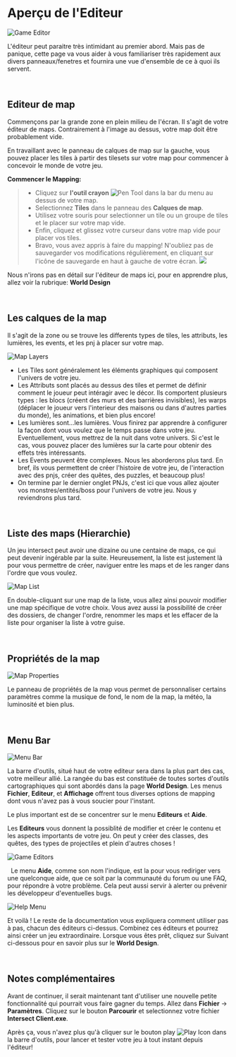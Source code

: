 # Aperçu de l'Editeur
![Game Editor](https://www.ascensiongamedev.com/resources/filehost/c399bc35aad37d828ddda1986538e7bd.png)

L'éditeur peut paraitre très intimidant au premier abord. Mais pas de panique, cette page va vous aider à vous familiariser très rapidement aux divers panneaux/fenetres et  fournira une vue d'ensemble de ce à quoi ils servent. 

&nbsp;

Editeur de map
---------------------------
Commençons par la grande zone en plein milieu de l'écran. Il s'agit de votre éditeur de maps. Contrairement à l'image au dessus, votre map doit être probablement vide.

En travaillant avec le panneau de calques de map sur la gauche, vous pouvez placer les tiles à partir des tilesets sur votre map pour commencer à concevoir le monde de votre jeu.

**Commencer le Mapping:**
>- Cliquez sur **l'outil crayon** ![Pen Tool](https://www.ascensiongamedev.com/resources/filehost/a20847da4a43f52234ccda97b1125a88.png) dans la bar du menu au dessus de votre map.
>- Selectionnez **Tiles** dans le panneau des **Calques de map**.
>- Utilisez votre souris pour selectionner un tile ou un groupe de tiles et le placer sur votre map vide. <a href="http://www.ascensiongamedev.com/resources/filehost/03856cde2da1c67f07b0123b90b6b0dc.gif" data-lity><i class="fa fa-play-circle"></i></a>
>- Enfin, cliquez et glissez votre curseur dans votre map vide pour placer vos tiles. <a href="http://www.ascensiongamedev.com/resources/filehost/03856cde2da1c67f07b0123b90b6b0dc.gif" data-lity><i class="fa fa-play-circle"></i></a>
>- Bravo, vous avez appris à faire du mapping! N'oubliez pas de sauvegarder vos modifications régulièrement, en cliquant sur l'icône de sauvegarde en haut à gauche de votre écran. ![](https://www.ascensiongamedev.com/resources/filehost/7f974a7fc91ef6666e3211c8622fe088.png)


Nous n'irons pas en détail sur l'éditeur de maps ici, pour en apprendre plus, allez voir la rubrique: **World Design**

&nbsp;

Les calques de la map
---------------------------
Il s'agit de la zone ou se trouve les differents types de tiles, les attributs, les lumières, les events, et les pnj à placer sur votre map.

![Map Layers](https://www.ascensiongamedev.com/resources/filehost/ffcf5ccf19de31db8389a08b9bafea3c.png)

- Les Tiles sont généralement les éléments graphiques qui composent l'univers de votre jeu.
- Les Attributs sont placés au dessus des tiles et permet de définir comment le joueur peut intéragir avec le décor. Ils comportent plusieurs types : les blocs (créent des murs et des barrières invisibles), les warps (déplacer le joueur vers l'interieur des maisons ou dans d'autres parties du monde), les animations, et bien plus encore!
- Les lumières sont...les lumières. Vous finirez par apprendre à configurer la façon dont vous voulez que le temps passe dans votre jeu. Eventuellement, vous mettrez de la nuit dans votre univers. Si c'est le cas, vous pouvez placer des lumières sur la carte pour obtenir des effets très intéressants.
- Les Events peuvent être complexes. Nous les aborderons plus tard. En bref, ils vous permettent de créer l'histoire de votre jeu, de l'interaction avec des pnjs, créer des quêtes, des puzzles, et beaucoup plus!
- On termine par le dernier onglet PNJs, c'est ici que vous allez ajouter vos monstres/entités/boss pour l'univers de votre jeu. Nous y reviendrons plus tard.

&nbsp;

Liste des maps (Hierarchie)
---------------------------
Un jeu intersect peut avoir une dizaine ou une centaine de maps, ce qui peut devenir ingérable par la suite. Heureusement, la liste est justement là pour vous permettre de créer, naviguer entre les maps et de les ranger dans l'ordre que vous voulez.

![Map List](https://www.ascensiongamedev.com/resources/filehost/fd600e2516e3b6a54193c5ce5bfce958.png)

En double-cliquant sur une map de la liste, vous allez ainsi pouvoir modifier une map spécifique de votre choix. Vous avez aussi la possibilité de créer des dossiers, de  changer l'ordre, renommer les maps et les effacer de la liste pour organiser la liste à votre guise.

&nbsp;

Propriétés de la map
---------------------------
![Map Properties](https://www.ascensiongamedev.com/resources/filehost/6fa0203860907911f251ed13f174b7d2.png)

Le panneau de propriétés de la map vous permet de personnaliser certains paramètres comme la musique de fond, le nom de la map, la météo, la luminosité et bien plus.

&nbsp;

Menu Bar
---------------------------
![Menu Bar](https://www.ascensiongamedev.com/resources/filehost/f951597a65ac34164090c46e3a640680.png)

La barre d'outils, situé haut de votre editeur sera dans la plus part des cas, votre meilleur allié. La rangée du bas est constituée de toutes sortes d'outils cartographiques qui sont abordés dans la page **World Design**. Les menus **Fichier**, **Editeur**, et **Affichage** offrent tous diverses options de mapping dont vous n'avez pas à vous soucier pour l'instant.

Le plus important est de se concentrer sur le menu **Editeurs** et **Aide**.

Les **Editeurs** vous donnent la possiblité de modifier et créer le contenu et les aspects importants de votre jeu. On peut y créer des classes, des quêtes, des types de projectiles et plein d'autres choses !

![Game Editors](https://www.ascensiongamedev.com/resources/filehost/6ab2903c37f843bc11f61e14d1130e90.png)

&nbsp;
Le menu **Aide**, comme son nom l'indique, est la pour vous rediriger vers une quelconque aide, que ce soit par la communauté du forum ou une FAQ, pour répondre à votre problème. Cela peut aussi servir à alerter ou prévenir les développeur d'eventuelles bugs.

![Help Menu](https://www.ascensiongamedev.com/resources/filehost/e3bde40e1969c06417565d7c7542951f.png)

Et voilà ! Le reste de la documentation vous expliquera comment utiliser pas à pas, chacun des éditeurs ci-dessus. Combinez ces éditeurs et pourrez ainsi créer un jeu extraordinaire. Lorsque vous êtes prêt, cliquez sur Suivant ci-dessous pour en savoir plus sur le **World Design**.

&nbsp;

Notes complémentaires
---------------------------
Avant de continuer, il serait maintenant tant d'utiliser une nouvelle petite fonctionnalité qui pourrait vous faire gagner du temps. Allez dans  **Fichier** -> **Paramètres**. Cliquez sur le bouton **Parcourir** et selectionnez votre fichier **Intersect Client.exe**.

Après ça, vous n'avez plus qu'à cliquer sur le bouton play ![Play Icon](https://www.ascensiongamedev.com/resources/filehost/b793679bc50386069948727977d26ad5.png) dans la barre d'outils, pour lancer et tester votre jeu à tout instant depuis l'éditeur!
